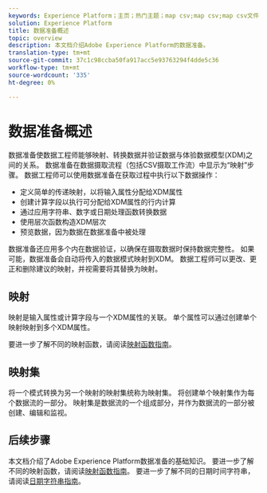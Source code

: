 ```yaml
---
keywords: Experience Platform；主页；热门主题；map csv;map csv;map csv文件；map csv文件到xdm;map csv到xdm;ui指南；mapper;mapping;data prep；数据准备；准备数据；
solution: Experience Platform
title: 数据准备概述
topic: overview
description: 本文档介绍Adobe Experience Platform的数据准备。
translation-type: tm+mt
source-git-commit: 37c1c98ccba50fa917acc5e93763294f4dde5c36
workflow-type: tm+mt
source-wordcount: '335'
ht-degree: 0%

---
```



# 数据准备概述

数据准备使数据工程师能够映射、转换数据并验证数据与体验数据模型(XDM)之间的关系。 数据准备在数据摄取流程（包括CSV摄取工作流）中显示为“映射”步骤。 数据工程师可以使用数据准备在获取过程中执行以下数据操作：

- 定义简单的传递映射，以将输入属性分配给XDM属性
- 创建计算字段以执行可分配给XDM属性的行内计算
- 通过应用字符串、数字或日期处理函数转换数据
- 使用层次函数构造XDM层次
- 预览数据，因为数据在数据准备中被处理

数据准备还应用多个内在数据验证，以确保在摄取数据时保持数据完整性。 如果可能，数据准备会自动将传入的数据模式映射到XDM。 数据工程师可以更改、更正和删除建议的映射，并视需要将其替换为映射。

## 映射

映射是输入属性或计算字段与一个XDM属性的关联。 单个属性可以通过创建单个映射映射到多个XDM属性。

要进一步了解不同的映射函数，请阅读[映射函数指南](./functions.md)。

## 映射集

将一个模式转换为另一个映射的映射集统称为映射集。 将创建单个映射集作为每个数据流的一部分。 映射集是数据流的一个组成部分，并作为数据流的一部分被创建、编辑和监视。

## 后续步骤

本文档介绍了Adobe Experience Platform数据准备的基础知识。 要进一步了解不同的映射函数，请阅读[映射函数指南](./functions.md)。 要进一步了解不同的日期时间字符串，请阅读[日期字符串指南](./dates.md)。